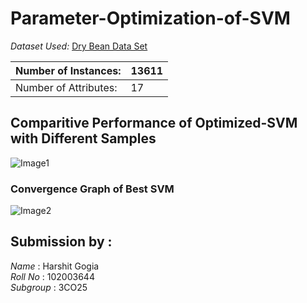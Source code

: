 # Parameter-Optimization-of-SVM

*Dataset Used:* [Dry Bean Data Set](https://archive.ics.uci.edu/ml/datasets/dry+bean+dataset)

| Number of Instances:  | 13611 |
|-----------------------|--------|
| Number of Attributes: | 17     |


## Comparitive Performance of Optimized-SVM with Different Samples

![Image1](https://user-images.githubusercontent.com/101060099/233205865-203caac2-1725-4449-84b0-7e6a838c241b.PNG)

### Convergence Graph of Best SVM 

![Image2](https://user-images.githubusercontent.com/101060099/233205936-dadc96e1-5dd8-4235-911e-22bdf8f4ff22.PNG)



## Submission by :
*Name* : Harshit Gogia
<br>
*Roll No* : 102003644
<br>
*Subgroup* : 3CO25
